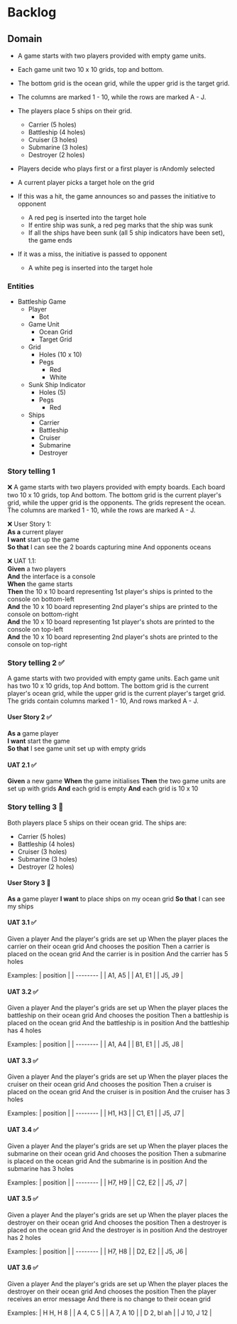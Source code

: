 # Backlog

## Domain

- A game starts with two players provided with empty game units.  
- Each game unit two 10 x 10 grids, top and bottom.
- The bottom grid is the ocean grid, while the upper grid is the target grid.  
- The columns are marked 1 - 10, while the rows are marked A - J.  

- The players place 5 ships on their grid.
  - Carrier (5 holes)
  - Battleship (4 holes)
  - Cruiser (3 holes)
  - Submarine (3 holes)
  - Destroyer (2 holes)

- Players decide who plays first or a first player is rAndomly selected
- A current player picks a target hole on the grid
- If this was a hit, the game announces so and passes the initiative to opponent
  - A red peg is inserted into the target hole
  - If entire ship was sunk, a red peg marks that the ship was sunk
  - If all the ships have been sunk (all 5 ship indicators have been set), the game ends
- If it was a miss, the initiative is passed to opponent
  - A white peg is inserted into the target hole
  
### Entities

- Battleship Game
  - Player
    - Bot
  - Game Unit
    - Ocean Grid
    - Target Grid
  - Grid
    - Holes (10 x 10)
    - Pegs
      - Red
      - White
  - Sunk Ship Indicator
    - Holes (5)
    - Pegs
      - Red
  - Ships
    - Carrier
    - Battleship
    - Cruiser
    - Submarine
    - Destroyer

### Story telling 1
❌ A game starts with two players provided with empty boards.  Each board two 10 x 10 grids, top And bottom.  The bottom grid is the current player's grid, while the upper grid is the opponents.  The grids represent the ocean.  The columns are marked 1 - 10, while the rows are marked A - J.  

❌ User Story 1:  
__As a__ current player  
__I want__ start up the game  
__So that__ I can see the 2 boards capturing mine And opponents oceans  

❌ UAT 1.1:  
__Given__ a two players  
__And__ the interface is a console  
__When__ the game starts  
__Then__ the 10 x 10 board representing 1st player's ships is printed to the console on bottom-left  
__And__ the 10 x 10 board representing 2nd player's ships are printed to the console on bottom-right  
__And__ the 10 x 10 board representing 1st player's shots are printed to the console on top-left  
__And__ the 10 x 10 board representing 2nd player's shots are printed to the console on top-right


### Story telling 2 ✅
A game starts with two provided with empty game units.  Each game unit has two 10 x 10 grids, top And bottom.  The bottom grid is the current player's ocean grid, while the upper grid is the current player's target grid.  The grids contain columns marked 1 - 10, And rows marked A - J.

#### User Story 2 ✅
__As a__ game player  
__I want__ start the game  
__So that__ I see game unit set up with empty grids  

#### UAT 2.1 ✅
__Given__ a new game
__When__ the game initialises
__Then__ the two game units are set up with grids
__And__ each grid is empty
__And__ each grid is 10 x 10

### Story telling 3 🚧

Both players place 5 ships on their ocean grid.  The ships are:
  - Carrier (5 holes)
  - Battleship (4 holes)
  - Cruiser (3 holes)
  - Submarine (3 holes)
  - Destroyer (2 holes)

#### User Story 3 🚧

__As a__ game player
__I want__ to place ships on my ocean grid
__So that__ I can see my ships

#### UAT 3.1 ✅
Given a player
And the player's grids are set up
When the player places the carrier on their ocean grid
And chooses the position <position>
Then a carrier is placed on the ocean grid
And the carrier is in position <position>
And the carrier has 5 holes

  Examples:
  | position |
  | -------- |
  | A1, A5   |
  | A1, E1   |
  | J5, J9   |

#### UAT 3.2 ✅
Given a player
And the player's grids are set up
When the player places the battleship on their ocean grid
And chooses the position <position>
Then a battleship is placed on the ocean grid
And the battleship is in position <position>
And the battleship has 4 holes

  Examples:
  | position |
  | -------- |
  | A1, A4   |
  | B1, E1   |
  | J5, J8   |

#### UAT 3.3 ✅
Given a player
And the player's grids are set up
When the player places the cruiser on their ocean grid
And chooses the position <position>
Then a cruiser is placed on the ocean grid
And the cruiser is in position <position>
And the cruiser has 3 holes

  Examples:
  | position |
  | -------- |
  | H1, H3   |
  | C1, E1   |
  | J5, J7   |

#### UAT 3.4 ✅
Given a player
And the player's grids are set up
When the player places the submarine on their ocean grid
And chooses the position <position>
Then a submarine is placed on the ocean grid
And the submarine is in position <position>
And the submarine has 3 holes

  Examples:
  | position |
  | -------- |
  | H7, H9   |
  | C2, E2   |
  | J5, J7   |

#### UAT 3.5 ✅
Given a player
And the player's grids are set up
When the player places the destroyer on their ocean grid
And chooses the position <position>
Then a destroyer is placed on the ocean grid
And the destroyer is in position <position>
And the destroyer has 2 holes

  Examples:
  | position |
  | -------- |
  | H7, H8   |
  | D2, E2   |
  | J5, J6   |


#### UAT 3.6 ✅
Given a player
And the player's grids are set up
When the player places the destroyer on their ocean grid
And chooses the position <position>
Then the player receives an error message
And there is no change to their ocean grid

  Examples:
  | H H, H 8   |
  | A 4, C 5   |
  | A 7, A 10  |
  | D 2, bl ah |
  | J 10, J 12 |
